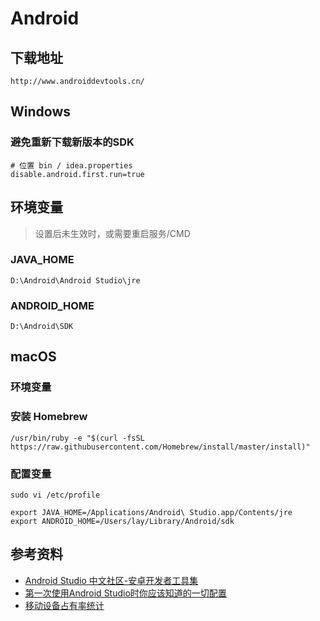 
# Android

## 下载地址
	http://www.androiddevtools.cn/

## Windows

### 避免重新下载新版本的SDK
	
	# 位置 bin / idea.properties
	disable.android.first.run=true
	
## 环境变量

> 设置后未生效时，或需要重启服务/CMD

### JAVA_HOME
	D:\Android\Android Studio\jre
	
### ANDROID_HOME
	D:\Android\SDK
	
## macOS

### 环境变量

### 安装 Homebrew

	/usr/bin/ruby -e "$(curl -fsSL https://raw.githubusercontent.com/Homebrew/install/master/install)"

### 配置变量

	sudo vi /etc/profile
	
	export JAVA_HOME=/Applications/Android\ Studio.app/Contents/jre
	export ANDROID_HOME=/Users/lay/Library/Android/sdk

## 参考资料

- [Android Studio 中文社区-安卓开发者工具集](http://www.android-studio.org/)
- [第一次使用Android Studio时你应该知道的一切配置](https://www.cnblogs.com/smyhvae/p/4390905.html)
- [移动设备占有率统计](https://mtj.baidu.com/data/mobile/device/)